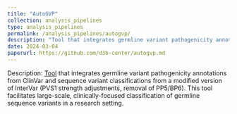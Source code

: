 ```yaml
---
title: "AutoGVP"
collection: analysis_pipelines
type: analysis_pipelines
permalink: /analysis_pipelines/autogvp/
description: "Tool that integrates germline variant pathogenicity annotations from ClinVar and sequence variant classifications from a modified version of InterVar (PVS1 strength adjustments, removal of PP5/BP6). This tool facilitates large-scale, clinically-focused classification of germline sequence variants in a research setting."
date: 2024-03-04
paperurl: https://github.com/d3b-center/autogvp.md
---
```


Description: [Tool](https://github.com/diskin-lab-chop/AutoGVP) that integrates germline variant pathogenicity annotations from ClinVar and sequence variant classifications from a modified version of InterVar (PVS1 strength adjustments, removal of PP5/BP6). This tool facilitates large-scale, clinically-focused classification of germline sequence variants in a research setting.
